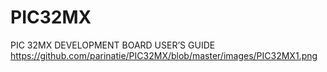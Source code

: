 # PIC32MX
PIC 32MX DEVELOPMENT BOARD USER’S GUIDE
https://github.com/parinatie/PIC32MX/blob/master/images/PIC32MX1.png
